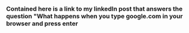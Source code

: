 ### Contained here is a link to my linkedIn post that answers the question "What happens when you type google.com in your browser and press enter
